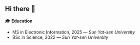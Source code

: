 ## Hi there 👋

🎓 **Education**  
-  MS in Electronic Information, 2025 — *Sun Yat-sen University*  
-  BSc in Science, 2022 — *Sun Yat-sen University*

<!--
**pantherang/pantherang** is a ✨ _special_ ✨ repository because its `README.md` (this file) appears on your GitHub profile.

Here are some ideas to get you started:

- 🔭 I’m currently working on ...
- 🌱 I’m currently learning ...
- 👯 I’m looking to collaborate on ...
- 🤔 I’m looking for help with ...
- 💬 Ask me about ...
- 📫 How to reach me: ...
- 😄 Pronouns: ...
- ⚡ Fun fact: ...
-->
